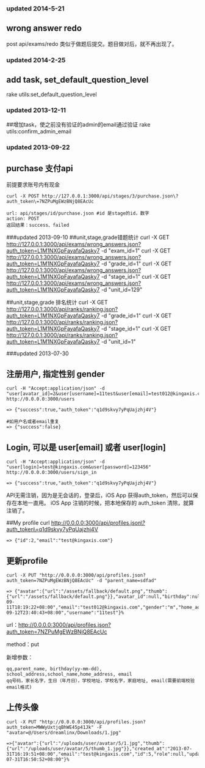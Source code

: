 ### updated 2014-5-21
## wrong answer redo
post api/exams/redo
类似于做题后提交。题目做对后，就不再出现了。

### updated 2014-2-25
## add task, set_default_question_level
rake utils:set_default_question_level

### updated 2013-12-11
##增加task，使之前没有验证的admin的email通过验证
rake utils:confirm_admin_email

### updated 2013-09-22
## purchase 支付api
前提要求账号内有现金
    
    curl -X POST http://127.0.0.1:3000/api/stages/3/purchase.json\?auth_token\=7NZPuMgEWzBNjQ8EAcUc 

    url: api/stages/id/purchase.json #id 是stage的id，数字
    action: POST
    返回结果：success、failed

###updated 2013-09-10
##unit,stage,grade错题统计
    curl -X GET http://127.0.0.1:3000/api/exams/wrong_answers.json?auth_token=L1M1NXGpFayafaQasky7 -d "exam_id=1" 
    curl -X GET http://127.0.0.1:3000/api/exams/wrong_answers.json?auth_token=L1M1NXGpFayafaQasky7 -d "grade_id=1" 
    curl -X GET http://127.0.0.1:3000/api/exams/wrong_answers.json?auth_token=L1M1NXGpFayafaQasky7 -d "stage_id=1" 
    curl -X GET http://127.0.0.1:3000/api/exams/wrong_answers.json?auth_token=L1M1NXGpFayafaQasky7 -d "unit_id=129" 
 
##unit,stage,grade 排名统计
    curl -X GET http://127.0.0.1:3000/api/ranks/ranking.json?auth_token=L1M1NXGpFayafaQasky7 -d "grade_id=1"
    curl -X GET http://127.0.0.1:3000/api/ranks/ranking.json?auth_token=L1M1NXGpFayafaQasky7 -d "stage_id=1"
    curl -X GET http://127.0.0.1:3000/api/ranks/ranking.json?auth_token=L1M1NXGpFayafaQasky7 -d "unit_id=1"

###updated 2013-07-30

## 注册用户, 指定性别 gender
    curl -H "Accept:application/json" -d "user[avatar_id]=2&user[username]=11test&user[email]=test012@kingaxis.com&user[password]=123456&user[password_confirmation]=123456&user[gender]=m" http://0.0.0.0:3000/users
    
    => {"success":true,"auth_token":"q1d9skvy7yPqUajzhj4V"}
    
    #如用户名或者email重复
    => {"success":false}

## Login, 可以是 user[email] 或者 user[login]
    curl -H "Accept:application/json" -d "user[login]=test@kingaxis.com&user[password]=123456" http://0.0.0.0:3000/users/sign_in

    => {"success":true,"auth_token":"q1d9skvy7yPqUajzhj4V"}

API无需注销，因为是无会话的，登录后，iOS App 获得auth_token，然后可以保存在本地一直用。
iOS App 注销的时候，把本地保存的 auth_token 清除，就算注销了。

##My profile
    curl http://0.0.0.0:3000/api/profiles.json\?auth_token\=q1d9skvy7yPqUajzhj4V
    
    => {"id":2,"email":"test@kingaxis.com"}

## 更新profile
    curl -X PUT "http://0.0.0.0:3000/api/profiles.json?auth_token=7NZPuMgEWzBNjQ8EAcUc" -d "parent_name=sdfad"

    => {"avatar":{"url":"/assets/fallback/default.png","thumb":{"url":"/assets/fallback/default.png"}},"avatar_id":null,"birthday":null,"created_at":"2013-09-11T18:19:22+08:00","email":"test012@kingaxis.com","gender":"m","home_address":null,"id":98,"parent_name":"sdfad","qq":"1111","role":null,"school_address":null,"school_name":null,"updated_at":"2013-09-12T23:40:43+08:00","username":"11test"}%    

url：http://0.0.0.0:3000/api/profiles.json?auth_token=7NZPuMgEWzBNjQ8EAcUc

method：put

新增参数：

    qq,parent_name, birthday(yy-mm-dd), school_address,school_name,home_address, email
    qq号码，家长名字，生日（年月日），学校地址，学校名字，家庭地址, email(需要前端校验email格式)
## 上传头像
    curl -X PUT "http://0.0.0.0:3000/api/profiles.json?auth_token=MWWyUxtjqBhWE45p41Jk" -F "avatar=@/Users/dreamlinx/Downloads/1.jpg"
  
    =>{"avatar":{"url":"/uploads/user/avatar/5/1.jpg","thumb":{"url":"/uploads/user/avatar/5/thumb_1.jpg"}},"created_at":"2013-07-31T16:19:51+08:00","email":"test@kingaxis.com","id":5,"role":null,"updated_at":"2013-07-31T16:50:52+08:00"}%
